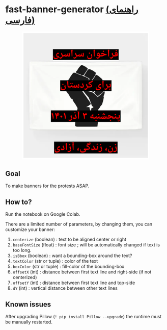 # fast-banner-generator [(راهنمای فارسی)](https://github.com/womanlifefreedom1401/fast-banner-generator/blob/main/%D8%B1%D8%A7%D9%87%D9%86%D9%85%D8%A7%DB%8C-%D9%81%D8%A7%D8%B1%D8%B3%DB%8C-%D9%86%D8%B3%D8%AE%D9%87%DB%B1-%D9%81%D8%B4%D8%B1%D8%AF%D9%87.pdf)
<p align="center">
  <img src="https://github.com/womanlifefreedom1401/fast-banner-generator/blob/main/sample/f8.png" width="400">
</p>

## Goal
To make banners for the protests ASAP.

## How to?
Run the notebook on Google Colab.

There are a limited number of parameters, by changing them, you can customize your banner:
1. `centerize` (boolean) : text to be aligned center or right
2. `baseFontSize` (float) : font size ; will be automatically changed if text is too long.
3. `isBbox` (boolean) : want a bounding-box around the text?
4. `textColor` (str or tuple) : color of the text
5. `boxColor` (str or tuple) : fill-color of the bounding-box
6. `offsetX` (int) : distance between first text line and right-side (if not centerized)
7. `offsetY` (int) : distance between first text line and top-side
8. `dY` (int) : vertical distance between other text lines

## Known issues
After upgrading Pillow (`! pip install Pillow --upgrade`) the runtime must be manually restarted.

